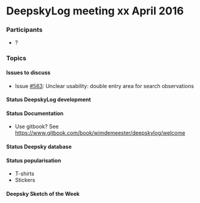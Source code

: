 # DeepskyLog meeting xx April 2016

### Participants
+ ?

### Topics

#### Issues to discuss
+ Issue [#563](https://github.com/DeepskyLog/DeepskyLog/issues/563): Unclear usability: double entry area for search observations

#### Status DeepskyLog development

#### Status Documentation

+ Use gitbook? See https://www.gitbook.com/book/wimdemeester/deepskylog/welcome

#### Status Deepsky database

#### Status popularisation

+ T-shirts
+ Stickers

#### Deepsky Sketch of the Week
